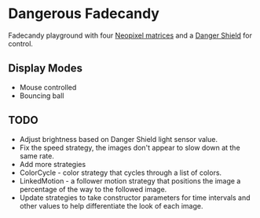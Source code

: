 Dangerous Fadecandy
===================

Fadecandy playground with four [Neopixel matrices](https://www.adafruit.com/product/1487) and a [Danger Shield](https://www.sparkfun.com/products/11649) for control.

Display Modes
-------------
* Mouse controlled
* Bouncing ball


TODO
-----
* Adjust brightness based on Danger Shield light sensor value.
* Fix the speed strategy, the images don't appear to slow down at the same rate.
* Add more strategies
 * ColorCycle - color strategy that cycles through a list of colors.
 * LinkedMotion - a follower motion strategy that positions the image a percentage of the way to the followed image.
* Update strategies to take constructor parameters for time intervals and other values to help differentiate the look of each image.
